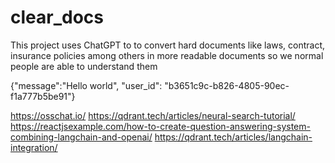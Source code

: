 # clear_docs
This project uses ChatGPT to to convert hard documents like laws, contract, insurance policies among others in more readable documents so we normal people are able to understand them

{"message":"Hello world", "user_id": "b3651c9c-b826-4805-90ec-f1a777b5be91"}

https://osschat.io/
https://qdrant.tech/articles/neural-search-tutorial/
https://reactjsexample.com/how-to-create-question-answering-system-combining-langchain-and-openai/
https://qdrant.tech/articles/langchain-integration/

